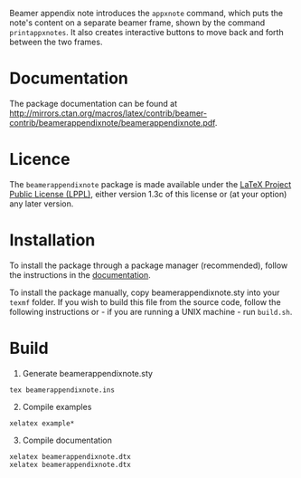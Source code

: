 Beamer appendix note introduces the `appxnote` command, which puts the note's content on a separate beamer frame, shown by the command `printappxnotes`.  It also creates interactive buttons to move back and forth between the two frames.

# Documentation 

The package documentation can be found at http://mirrors.ctan.org/macros/latex/contrib/beamer-contrib/beamerappendixnote/beamerappendixnote.pdf.

# Licence

The `beamerappendixnote` package is made available under the [LaTeX Project Public License (LPPL)](http://www.latex-project.org/lppl.txt), either version 1.3c of this license or (at your option) any later version.

# Installation

To install the package through a package manager (recommended), follow the instructions in the [documentation](http://mirrors.ctan.org/macros/latex/contrib/beamer-contrib/beamerappendixnote/beamerappendixnote.pdf).

To install the package manually, copy beamerappendixnote.sty into your `texmf` folder.  If you wish to build this file from the source code, follow the following instructions or - if you are running a UNIX machine - run `build.sh`.

# Build

1. Generate beamerappendixnote.sty
```
tex beamerappendixnote.ins
```

2. Compile examples
```
xelatex example*
```

3. Compile documentation
```
xelatex beamerappendixnote.dtx 
xelatex beamerappendixnote.dtx 
```

